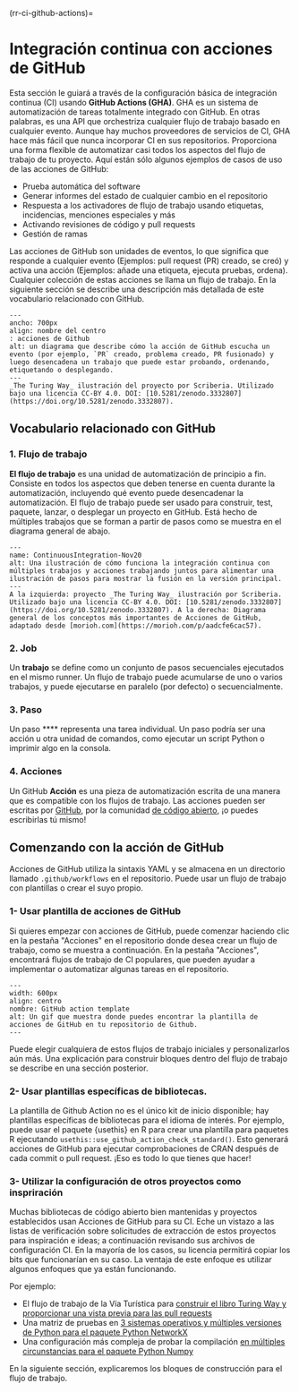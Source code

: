 (rr-ci-github-actions)=
# Integración continua con acciones de GitHub

Esta sección le guiará a través de la configuración básica de integración continua (CI) usando **GitHub Actions (GHA)**. GHA es un sistema de automatización de tareas totalmente integrado con GitHub. En otras palabras, es una API que orchestriza cualquier flujo de trabajo basado en cualquier evento. Aunque hay muchos proveedores de servicios de CI, GHA hace más fácil que nunca incorporar CI en sus repositorios. Proporciona una forma flexible de automatizar casi todos los aspectos del flujo de trabajo de tu proyecto. Aquí están sólo algunos ejemplos de casos de uso de las acciones de GitHub:

- Prueba automática del software
- Generar informes del estado de cualquier cambio en el repositorio
- Respuesta a los activadores de flujo de trabajo usando etiquetas, incidencias, menciones especiales y más
- Activando revisiones de código y pull requests
- Gestión de ramas

Las acciones de GitHub son unidades de eventos, lo que significa que responde a cualquier evento (Ejemplos: pull request (PR) creado, se creó) y activa una acción (Ejemplos: añade una etiqueta, ejecuta pruebas, ordena). Cualquier colección de estas acciones se llama un flujo de trabajo. En la siguiente sección se describe una descripción más detallada de este vocabulario relacionado con GitHub.

```{figure} ../../figures/github-actions.jpg
---
ancho: 700px
align: nombre del centro
: acciones de Github
alt: un diagrama que describe cómo la acción de GitHub escucha un evento (por ejemplo, `PR` creado, problema creado, PR fusionado) y luego desencadena un trabajo que puede estar probando, ordenando, etiquetando o desplegando.
---
_The Turing Way_ ilustración del proyecto por Scriberia. Utilizado bajo una licencia CC-BY 4.0. DOI: [10.5281/zenodo.3332807](https://doi.org/10.5281/zenodo.3332807).
```
## Vocabulario relacionado con GitHub

### 1. Flujo de trabajo

**El flujo de trabajo** es una unidad de automatización de principio a fin. Consiste en todos los aspectos que deben tenerse en cuenta durante la automatización, incluyendo qué evento puede desencadenar la automatización. El flujo de trabajo puede ser usado para construir, test, paquete, lanzar, o desplegar un proyecto en GitHub. Está hecho de múltiples trabajos que se forman a partir de pasos como se muestra en el diagrama general de abajo.

```{figure} ../../figures/ci-01.png
---
name: ContinuousIntegration-Nov20
alt: Una ilustración de cómo funciona la integración continua con múltiples trabajos y acciones trabajando juntos para alimentar una ilustración de pasos para mostrar la fusión en la versión principal.
---
A la izquierda: proyecto _The Turing Way_ ilustración por Scriberia. Utilizado bajo una licencia CC-BY 4.0. DOI: [10.5281/zenodo.3332807](https://doi.org/10.5281/zenodo.3332807). A la derecha: Diagrama general de los conceptos más importantes de Acciones de GitHub, adaptado desde [morioh.com](https://morioh.com/p/aadcfe6cac57).
```

### 2. Job

Un **trabajo** se define como un conjunto de pasos secuenciales ejecutados en el mismo runner. Un flujo de trabajo puede acumularse de uno o varios trabajos, y puede ejecutarse en paralelo (por defecto) o secuencialmente.

### 3. Paso

Un paso **** representa una tarea individual. Un paso podría ser una acción u otra unidad de comandos, como ejecutar un script Python o imprimir algo en la consola.

### 4. Acciones

Un GitHub **Acción** es una pieza de automatización escrita de una manera que es compatible con los flujos de trabajo. Las acciones pueden ser escritas por [GitHub](https://github.com/actions), por la comunidad [de código abierto](https://github.com/sdras/awesome-actions), ¡o puedes escribirlas tú mismo!

## Comenzando con la acción de GitHub

Acciones de GitHub utiliza la sintaxis YAML y se almacena en un directorio llamado `.github/workflows` en el repositorio. Puede usar un flujo de trabajo con plantillas o crear el suyo propio.


### 1- Usar plantilla de acciones de GitHub

Si quieres empezar con acciones de GitHub, puede comenzar haciendo clic en la pestaña "Acciones" en el repositorio donde desea crear un flujo de trabajo, como se muestra a continuación. En la pestaña "Acciones", encontrará flujos de trabajo de CI populares, que pueden ayudar a implementar o automatizar algunas tareas en el repositorio.

```{figure} ../../figures/gifs/start_ghactions.gif
---
width: 600px
align: centro
nombre: GitHub action template
alt: Un gif que muestra donde puedes encontrar la plantilla de acciones de GitHub en tu repositorio de Github.
---
```
Puede elegir cualquiera de estos flujos de trabajo iniciales y personalizarlos aún más.  Una explicación para construir bloques dentro del flujo de trabajo se describe en una sección posterior.


### 2- Usar plantillas específicas de bibliotecas.


La plantilla de Github Action no es el único kit de inicio disponible; hay plantillas específicas de bibliotecas para el idioma de interés. Por ejemplo, puede usar el paquete  {usethis} en R para crear una plantilla para paquetes R ejecutando `usethis::use_github_action_check_standard()`. Esto generará acciones de GitHub para ejecutar comprobaciones de CRAN después de cada commit o pull request. ¡Eso es todo lo que tienes que hacer!


### 3- Utilizar la configuración de otros proyectos como inspriración

Muchas bibliotecas de código abierto bien mantenidas y proyectos establecidos usan Acciones de GitHub para su CI. Eche un vistazo a las listas de verificación sobre solicitudes de extracción de estos proyectos para inspiración e ideas; a continuación revisando sus archivos de configuración CI. En la mayoría de los casos, su licencia permitirá copiar los bits que funcionarían en su caso. La ventaja de este enfoque es utilizar algunos enfoques que ya están funcionando.

Por ejemplo:

- El flujo de trabajo de la Vía Turística para [construir el libro Turing Way y proporcionar una vista previa para las pull requests](https://github.com/alan-turing-institute/the-turing-way/blob/main/.github/workflows/ci.yml)
- Una matriz de pruebas en [3 sistemas operativos y múltiples versiones de Python para el paquete Python NetworkX](https://github.com/networkx/networkx/blob/main/.github/workflows/test.yml)
- Una configuración más compleja de probar la compilación [en múltiples circunstancias para el paquete Python Numpy](https://github.com/numpy/numpy/blob/main/.github/workflows/build_test.yml)


En la siguiente sección, explicaremos los bloques de construcción para el flujo de trabajo.

<!-- (I'll explain each vocab separately using diagrams made with adobe illustrator) -->
